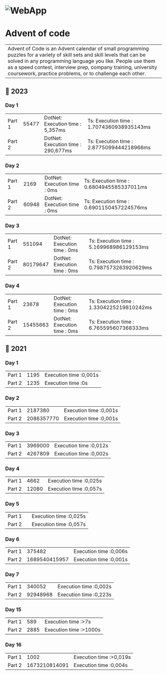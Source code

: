 # ![WebApp](http://upload.groupe-pixeo.com/x/chrome_DajfvO5lxo.png)
# Advent of code
<table>
<tr>
<td>
 Advent of Code is an Advent calendar of small programming puzzles for a variety of skill sets and skill levels that can be solved in any programming language you like. People use them as a speed contest, interview prep, company training, university coursework, practice problems, or to challenge each other.
</td>
</tr>
</table>

## 💬 2023

### Day 1
<table>
<tr><td> Part 1</td>
<td>55477</td><td>DotNet: Execution time : 5,357ms</td><td>Ts: Execution time : 1.7074360938935143ms</td></tr>
<tr><td> Part 2</td>
<td></td><td>DotNet: Execution time : 290,677ms</td><td>Ts: Execution time : 2.8775099444218966ms</td></tr>
</table>

### Day 2
<table>
<tr><td> Part 1</td>
<td>2169</td><td>DotNet: Execution time : 0ms</td><td>Ts: Execution time : 0.6804945585337011ms</td></tr>
<tr><td> Part 2</td>
<td>60948</td><td>DotNet: Execution time : 0ms</td><td>Ts: Execution time : 0.6901150457224576ms</td></tr>
</table>

### Day 3
<table>
<tr><td> Part 1</td>
<td>551094</td><td>DotNet: Execution time : 0ms</td><td>Ts: Execution time : 5.169968986129153ms</td></tr>
<tr><td> Part 2</td>
<td>80179647</td><td>DotNet: Execution time : 0ms</td><td>Ts: Execution time : 0.7987573263920629ms</td></tr>
</table>

### Day 4
<table>
<tr><td> Part 1</td>
<td>23678</td><td>DotNet: Execution time : 0ms</td><td>Ts: Execution time : 1.3304225219810242ms</td></tr>
<tr><td> Part 2</td>
<td>15455663</td><td>DotNet: Execution time : 0ms</td><td>Ts: Execution time : 6.765595607368333ms</td></tr>
</table>

## 💬 2021

### Day 1
<table>
<tr><td> Part 1</td>
<td>1195</td><td> Execution time :0,001s</td></tr>
<tr><td> Part 2</td>
<td>1235</td><td> Execution time :0s</td></tr>
</table>

### Day 2
<table>
<tr><td> Part 1</td>
<td>2187380</td><td> Execution time :0,001s</td></tr>
<tr><td> Part 2</td>
<td>2086357770</td><td> Execution time :0,001s</td></tr>
</table>

### Day 3
<table>
<tr><td> Part 1</td>
<td>3969000</td><td> Execution time :0,012s</td></tr>
<tr><td> Part 2</td>
<td>4267809</td><td> Execution time :0,002s</td></tr>
</table>

### Day 4
<table>
<tr><td> Part 1</td>
<td>4662</td><td> Execution time :0,025s</td></tr>
<tr><td> Part 2</td>
<td>12080</td><td> Execution time :0,057s</td></tr>
</table>

### Day 5
<table>
<tr><td> Part 1</td>
<td></td><td> Execution time :0,025s</td></tr>
<tr><td> Part 2</td>
<td></td><td> Execution time :0,057s</td></tr>
</table>

### Day 6
<table>
<tr><td> Part 1</td>
<td>375482</td><td> Execution time :0,006s</td></tr>
<tr><td> Part 2</td>
<td>1689540415957</td><td> Execution time :0,001s</td></tr>
</table>

### Day 7
<table>
<tr><td> Part 1</td>
<td>340052</td><td> Execution time :0,002s</td></tr>
<tr><td> Part 2</td>
<td>92948968</td><td> Execution time :0,223s</td></tr>
</table>

### Day 15
<table>
<tr><td> Part 1</td>
<td>589</td><td> Execution time :>7s</td></tr>
<tr><td> Part 2</td>
<td>2885</td><td> Execution time :>1000s</td></tr>
</table>

### Day 16
<table>
<tr><td> Part 1</td>
<td>1002</td><td> Execution time :>0,019s</td></tr>
<tr><td> Part 2</td>
<td>1673210814091</td><td> Execution time :0,004s</td></tr>
</table>